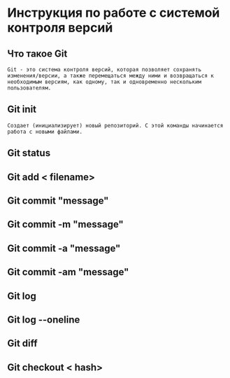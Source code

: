 # **Инструкция по работе с системой контроля версий**

## Что такое Git
    Git - это система контроля версий, которая позволяет сохранять изменения/версии, а также перемещаться между ними и возвращаться к необходимым версиям, как одному, так и одновременно нескольким пользователям.

## Git init
    Создает (инициализирует) новый репозиторий. С этой команды начинается работа с новыми файлами.

## Git status

## Git add < filename>

## Git commit "message"

## Git commit -m "message"

## Git commit -a "message"

## Git commit -am "message"

## Git log

## Git log --oneline

## Git diff

## Git checkout < hash>